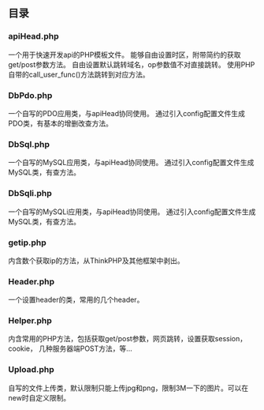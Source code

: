 
## 目录

### apiHead.php

一个用于快速开发api的PHP模板文件。
能够自由设置时区，附带简约的获取get/post参数方法。
自由设置默认跳转域名，op参数值不对直接跳转。
使用PHP自带的call_user_func()方法跳转到对应方法。

### DbPdo.php

一个自写的PDO应用类，与apiHead协同使用。
通过引入config配置文件生成PDO类，有基本的增删改查方法。

### DbSql.php

一个自写的MySQL应用类，与apiHead协同使用。
通过引入config配置文件生成MySQL类，有查方法。

### DbSqli.php

一个自写的MySQLi应用类，与apiHead协同使用。
通过引入config配置文件生成MySQL类，有查方法。

### getip.php

内含数个获取ip的方法，从ThinkPHP及其他框架中剥出。

### Header.php

一个设置header的类，常用的几个header。

### Helper.php

内含常用的PHP方法，包括获取get/post参数，网页跳转，设置获取session，cookie，
几种服务器端POST方法，等...

### Upload.php

自写的文件上传类，默认限制只能上传jpg和png，限制3M一下的图片。可以在new时自定义限制。
